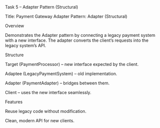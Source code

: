 Task 5 – Adapter Pattern (Structural)

Title: Payment Gateway Adapter
Pattern: Adapter (Structural)

Overview

Demonstrates the Adapter pattern by connecting a legacy payment system with a new interface.
The adapter converts the client’s requests into the legacy system’s API.

Structure

Target (PaymentProcessor) – new interface expected by the client.

Adaptee (LegacyPaymentSystem) – old implementation.

Adapter (PaymentAdapter) – bridges between them.

Client – uses the new interface seamlessly.

Features

Reuse legacy code without modification.

Clean, modern API for new clients.